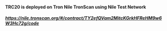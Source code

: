 #### TRC20 is deployed on Tron Nile TronScan using Nile Test Network
 ##### https://nile.tronscan.org/#/contract/TY2efQVam2MitcKGrkHFReHM9w6W3Hc72g/code
